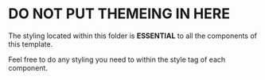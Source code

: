 # DO NOT PUT THEMEING IN HERE

The styling located within this folder is **ESSENTIAL** to all the components of this template.

Feel free to do any styling you need to within the style tag of each component.